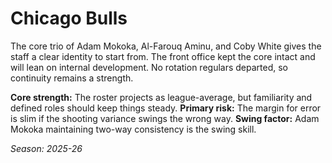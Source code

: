 # Chicago Bulls

The core trio of Adam Mokoka, Al-Farouq Aminu, and Coby White gives the staff a clear identity to start from.
The front office kept the core intact and will lean on internal development.
No rotation regulars departed, so continuity remains a strength.

**Core strength:** The roster projects as league-average, but familiarity and defined roles should keep things steady.
**Primary risk:** The margin for error is slim if the shooting variance swings the wrong way.
**Swing factor:** Adam Mokoka maintaining two-way consistency is the swing skill.

_Season: 2025-26_
